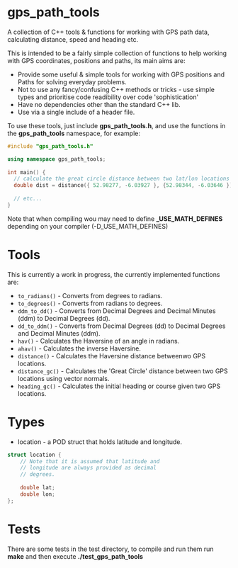 # gps_path_tools
A collection of C++ tools & functions for working with GPS path data, calculating distance, speed and heading etc.

This is intended to be a fairly simple collection of functions to help working with GPS coordinates, positions and paths, its main aims are:

+ Provide some useful & simple tools for working with GPS positions and Paths for solving everyday problems.
+ Not to use any fancy/confusing C++ methods or tricks - use simple types and prioritise code readibility over code 'sophistication'
+ Have no dependencies other than the standard C++ lib.
+ Use via a single include of a header file.

To use these tools, just include **gps_path_tools.h**, and use the functions in the **gps_path_tools** namespace, for example:

```cpp
#include "gps_path_tools.h"

using namespace gps_path_tools;
  
int main() {
  // calculate the great circle distance between two lat/lon locations
  double dist = distance({ 52.98277, -6.03927 }, {52.98344, -6.03646 });
  
  // etc...
}
```

Note that when compiling wou may need to define **_USE_MATH_DEFINES** depending on your compiler (-D_USE_MATH_DEFINES)

# Tools
This is currently a work in progress, the currently implemented functions are:

+ ```to_radians()``` - Converts from degrees to radians.
+ ```to_degrees()``` - Converts from radians to degrees.
+ ```ddm_to_dd()``` - Converts from Decimal Degrees and Decimal Minutes (ddm) to Decimal Degrees (dd).
+ ```dd_to_ddm()``` - Converts from Decimal Degrees (dd) to Decimal Degrees and Decimal Minutes (ddm).
+ ```hav()``` - Calculates the Haversine of an angle in radians.
+ ```ahav()``` - Calculates the inverse Haversine.
+ ```distance()``` - Calculates the Haversine distance betweenwo GPS locations.
+ ```distance_gc()``` - Calculates the 'Great Circle' distance between two GPS locations using vector normals.
+ ```heading_gc()``` - Calculates the initial heading or course given two GPS locations.

# Types

+ location - a POD struct that holds latitude and longitude.

```cpp
struct location {
    // Note that it is assumed that latitude and
    // longitude are always provided as decimal
    // degrees.
    
    double lat;
    double lon;
};
```

# Tests
There are some tests in the test directory, to compile and run them run **make** and then execute **./test_gps_path_tools**
